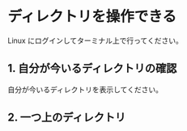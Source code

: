 # ディレクトリを操作できる

Linux にログインしてターミナル上で行ってください。

## 1. 自分が今いるディレクトリの確認

自分が今いるディレクトリを表示してください。

## 2. 一つ上のディレクトリ

